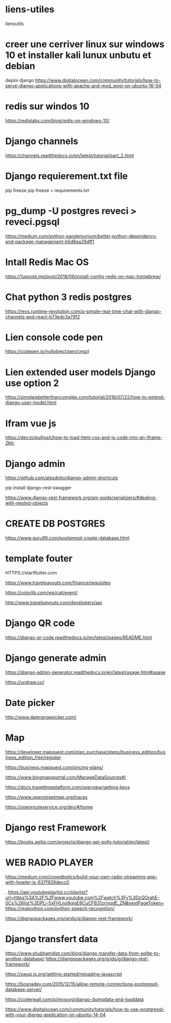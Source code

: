 # liens-utiles

liensutils
# creer une cerriver linux sur windows 10 et installer kali lunux unbutu et debian
deploi django
https://www.digitalocean.com/community/tutorials/how-to-serve-django-applications-with-apache-and-mod_wsgi-on-ubuntu-16-04

 # redis sur windos 10
https://redislabs.com/blog/redis-on-windows-10/

# Django channels
https://channels.readthedocs.io/en/latest/tutorial/part_2.html

# Django requierement.txt file
pip freeze
pip freeze > requirements.txt

# pg_dump -U postgres reveci > reveci.pgsql
https://medium.com/python-pandemonium/better-python-dependency-and-package-management-b5d8ea29dff1

# Intall Redis Mac OS
https://1upnote.me/post/2018/06/install-config-redis-on-mac-homebrew/

# Chat python 3 redis postgres
https://revs.runtime-revolution.com/a-simple-real-time-chat-with-django-channels-and-react-b73edc3a79f2

# Lien console code pen
https://codepen.io/nullobject/pen/cngzI

# Lien extended user models Django use option 2
https://simpleisbetterthancomplex.com/tutorial/2016/07/22/how-to-extend-django-user-model.html

# Ifram vue js
https://dev.to/pulljosh/how-to-load-html-css-and-js-code-into-an-iframe-2blc

# Django admin
https://github.com/alesdotio/django-admin-shortcuts

pip install django-rest-swagger

https://www.django-rest-framework.org/api-guide/serializers/#dealing-with-nested-objects

# CREATE DB POSTGRES
https://www.guru99.com/postgresql-create-database.html

# template fouter
HTTPS://startflutter.com

https://www.travelpayouts.com/finance/requisites

https://colorlib.com/wp/cat/event/

http://www.travelpayouts.com/developers/api

# Django QR code
https://django-qr-code.readthedocs.io/en/latest/pages/README.html

# Django generate admin
https://django-admin-generator.readthedocs.io/en/latest/usage.html#usage

https://undraw.co/

# Date picker
http://www.daterangepicker.com/

# Map
https://developer.mapquest.com/plan_purchase/steps/business_edition/business_edition_free/register

https://business.mapquest.com/pricing-plans/

https://www.bingmapsportal.com/ManageDataSources#/

https://docs.traveltimeplatform.com/overview/getting-keys

https://www.openstreetmap.org/traces

https://openrouteservice.org/dev/#/home

# Django rest Framework
https://books.agiliq.com/projects/django-api-polls-tutorial/en/latest/

# WEB RADIO PLAYER
https://medium.com/crowdbotics/build-your-own-radio-streaming-app-with-howler-js-637f929decc0

. https://api.youtubeplaylist.cc/playlist?url=https%3A%2F%2Fwww.youtube.com%2Fwatch%3Fv%3DzQOrahE-0Cs%26list%3DPLi-5xFHLno9qigE6CuCFB31zrinpdE_ZN&nextPageToken=
https://realpython.com/python-speech-recognition/

https://djangopackages.org/grids/g/django-rest-framework/

# Django transfert data
https://www.shubhamdipt.com/blog/django-transfer-data-from-sqlite-to-another-database/ https://djangopackages.org/grids/g/django-rest-framework/

https://swup.js.org/getting-started/reloading-javascript

https://bosnadev.com/2015/12/15/allow-remote-connections-postgresql-database-server/

https://coderwall.com/p/mvsoyg/django-dumpdata-and-loaddata

https://www.digitalocean.com/community/tutorials/how-to-use-postgresql-with-your-django-application-on-ubuntu-14-04
